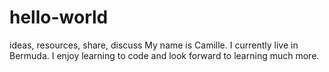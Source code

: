 # hello-world
ideas, resources, share, discuss
My name is Camille.
I currently live in Bermuda.
I enjoy learning to code and look forward to learning much more.

